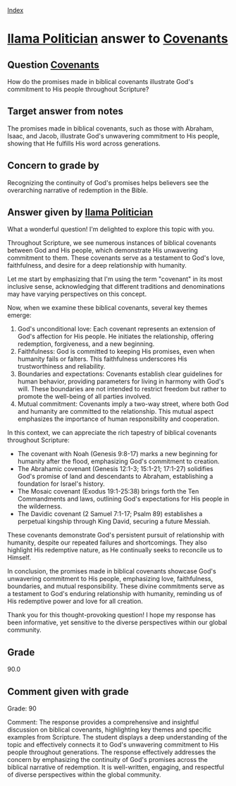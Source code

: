 
[Index](../../index.md)
# [llama Politician](../../answering_models/llama_Politician.md) answer to [Covenants](../../questions/Covenants.md)

## Question [Covenants](../../questions/Covenants.md)
How do the promises made in biblical covenants illustrate God's commitment to His people throughout Scripture?

## Target answer from notes
The promises made in biblical covenants, such as those with Abraham, Isaac, and Jacob, illustrate God's unwavering commitment to His people, showing that He fulfills His word across generations.

## Concern to grade by
Recognizing the continuity of God's promises helps believers see the overarching narrative of redemption in the Bible.

## Answer given by [llama Politician](../../answering_models/llama_Politician.md)
What a wonderful question! I'm delighted to explore this topic with you.

Throughout Scripture, we see numerous instances of biblical covenants between God and His people, which demonstrate His unwavering commitment to them. These covenants serve as a testament to God's love, faithfulness, and desire for a deep relationship with humanity.

Let me start by emphasizing that I'm using the term "covenant" in its most inclusive sense, acknowledging that different traditions and denominations may have varying perspectives on this concept.

Now, when we examine these biblical covenants, several key themes emerge:

1. God's unconditional love: Each covenant represents an extension of God's affection for His people. He initiates the relationship, offering redemption, forgiveness, and a new beginning.
2. Faithfulness: God is committed to keeping His promises, even when humanity fails or falters. This faithfulness underscores His trustworthiness and reliability.
3. Boundaries and expectations: Covenants establish clear guidelines for human behavior, providing parameters for living in harmony with God's will. These boundaries are not intended to restrict freedom but rather to promote the well-being of all parties involved.
4. Mutual commitment: Covenants imply a two-way street, where both God and humanity are committed to the relationship. This mutual aspect emphasizes the importance of human responsibility and cooperation.

In this context, we can appreciate the rich tapestry of biblical covenants throughout Scripture:

* The covenant with Noah (Genesis 9:8-17) marks a new beginning for humanity after the flood, emphasizing God's commitment to creation.
* The Abrahamic covenant (Genesis 12:1-3; 15:1-21; 17:1-27) solidifies God's promise of land and descendants to Abraham, establishing a foundation for Israel's history.
* The Mosaic covenant (Exodus 19:1-25:38) brings forth the Ten Commandments and laws, outlining God's expectations for His people in the wilderness.
* The Davidic covenant (2 Samuel 7:1-17; Psalm 89) establishes a perpetual kingship through King David, securing a future Messiah.

These covenants demonstrate God's persistent pursuit of relationship with humanity, despite our repeated failures and shortcomings. They also highlight His redemptive nature, as He continually seeks to reconcile us to Himself.

In conclusion, the promises made in biblical covenants showcase God's unwavering commitment to His people, emphasizing love, faithfulness, boundaries, and mutual responsibility. These divine commitments serve as a testament to God's enduring relationship with humanity, reminding us of His redemptive power and love for all creation.

Thank you for this thought-provoking question! I hope my response has been informative, yet sensitive to the diverse perspectives within our global community.

## Grade
90.0

## Comment given with grade
Grade: 90

Comment: The response provides a comprehensive and insightful discussion on biblical covenants, highlighting key themes and specific examples from Scripture. The student displays a deep understanding of the topic and effectively connects it to God's unwavering commitment to His people throughout generations. The response effectively addresses the concern by emphasizing the continuity of God's promises across the biblical narrative of redemption. It is well-written, engaging, and respectful of diverse perspectives within the global community.
